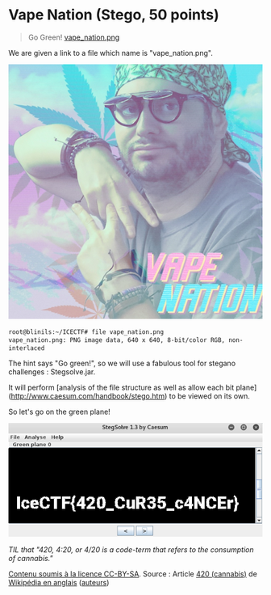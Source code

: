# Vape Nation (Stego, 50 points)
>Go Green! [vape_nation.png](https://play.icec.tf/problem-static/vape_nation_7d550b3069428e39775f31e7299cd354c721459043cf1a077bb388f4f531d459.png)

We are given a link to a file which name is "vape_nation.png".

![Affichage de l'image vape_nation.png](vape_nation.png)

```
root@blinils:~/ICECTF# file vape_nation.png
vape_nation.png: PNG image data, 640 x 640, 8-bit/color RGB, non-interlaced
```

The hint says "Go green!", so we will use a fabulous tool for stegano challenges : Stegsolve.jar.

It will perform [analysis of the file structure as well as allow each bit plane]
(http://www.caesum.com/handbook/stego.htm) to be viewed on its own.

So let's go on the green plane!

![Affichage de l'image vape_flag.png](vape_flag.png)

_TIL that "420, 4:20, or 4/20 is a code-term that refers to the consumption of cannabis."_

[Contenu soumis à la licence CC-BY-SA](https://creativecommons.org/licenses/by-sa/3.0/deed.fr).
Source : Article [420 (cannabis)](https://en.wikipedia.org/wiki/420_%28cannabis_culture%29)
de [Wikipédia en anglais](https://en.wikipedia.org) 
([auteurs](https://en.wikipedia.org/w/index.php?title=420_%28cannabis_culture%29&action=history))

